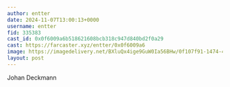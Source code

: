 ```yaml
---
author: entter
date: 2024-11-07T13:00:13+0000
username: entter
fid: 335383
cast_id: 0x0f6009a6b518621608bcb318c947d840bd2f0a29
cast: https://farcaster.xyz/entter/0x0f6009a6
image: https://imagedelivery.net/BXluQx4ige9GuW0Ia56BHw/0f107f91-1474-4c16-adc3-fccadd201500/original
layout: post
---
```


Johan Deckmann

<img src='https://imagedelivery.net/BXluQx4ige9GuW0Ia56BHw/0f107f91-1474-4c16-adc3-fccadd201500/original' alt='' referrerpolicy='no-referrer'/>
